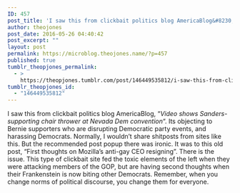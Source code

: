 ```yaml
---
ID: 457
post_title: 'I saw this from clickbait politics blog AmericaBlog&#8230;'
author: theojones
post_date: 2016-05-26 04:40:42
post_excerpt: ""
layout: post
permalink: https://microblog.theojones.name/?p=457
published: true
tumblr_theopjones_permalink:
  - >
    https://theopjones.tumblr.com/post/146449535812/i-saw-this-from-clickbait-politics-blog-americablog
tumblr_theopjones_id:
  - "146449535812"
---
```

<p>I saw this from clickbait politics blog AmericaBlog, “<em>Video shows Sanders-supporting chair thrower at Nevada Dem convention</em>“. Its objecting to Bernie supporters who are disrupting Democratic party events, and harassing Democrats. Normally, I wouldn’t share shitposts from sites like this. But the recommended post popup there was ironic. It was to this old post, “First thoughts on Mozilla’s anti-gay CEO resigning”. There is the issue. This type of clickbait site fed the toxic elements of the left when they were attacking members of the GOP, but are having second thoughts when their Frankenstein is now biting other Democrats. Remember, when you change norms of political discourse, you change them for everyone.  </p>